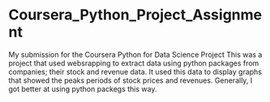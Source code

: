 # Coursera_Python_Project_Assignment
My submission for the Coursera Python for Data Science Project
This was a project that used websrapping to extract data using python packages from companies; their stock and revenue data. 
It used this data to display graphs that showed the peaks periods of stock prices and revenues.
Generally, I got better at using python packegs this way.

